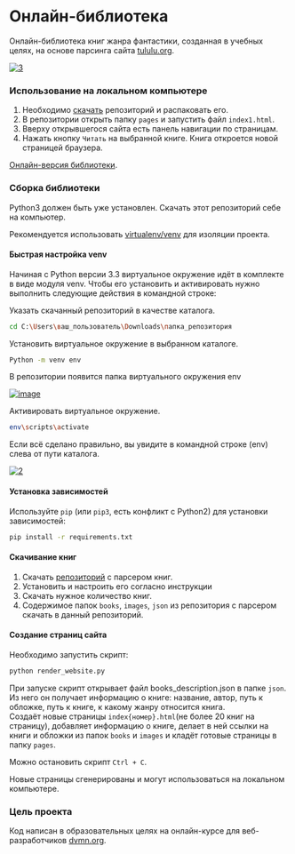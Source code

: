 # Онлайн-библиотека
Онлайн-библиотека книг жанра фантастики, созданная в учебных целях, 
на основе парсинга сайта [tululu.org](https://tululu.org/l55/).  

<a href="https://ibb.co/1Gzb8T2"><img src="https://i.ibb.co/nMPRzjk/3.png" alt="3" border="0"></a>

### Использование на локальном компьютере

1. Необходимо [скачать](https://github.com/Araime/Online-library/archive/master.zip) 
репозиторий и распаковать его. 
1. В репозитории открыть папку `pages` и запустить файл `index1.html`.
1. Вверху открывшегося сайта есть панель навигации по страницам.
1. Нажать кнопку `Читать` на выбранной книге. Книга откроется новой страницей браузера.

[Онлайн-версия библиотеки](https://araime.github.io/Online-library/pages/index1.html).

### Сборка библиотеки

Python3 должен быть уже установлен. Скачать этот репозиторий себе на компьютер.

Рекомендуется использовать [virtualenv/venv](https://docs.python.org/3/library/venv.html)
для изоляции проекта.

#### Быстрая настройка venv

Начиная с Python версии 3.3 виртуальное окружение идёт в комплекте в виде модуля
venv. Чтобы его установить и активировать нужно выполнить следующие действия в
командной строке:  

Указать скачанный репозиторий в качестве каталога.
```sh
cd C:\Users\ваш_пользователь\Downloads\папка_репозитория
```
Установить виртуальное окружение в выбранном каталоге.
```sh
Python -m venv env
```
В репозитории появится папка виртуального окружения env  

<a href="https://imgbb.com/"><img src="https://i.ibb.co/Hn4C6PD/image.png" alt="image" border="0"></a>

Активировать виртуальное окружение.
```sh
env\scripts\activate
```
Если всё сделано правильно, вы увидите в командной строке (env) слева от пути 
каталога.  

<a href="https://imgbb.com/"><img src="https://i.ibb.co/MZ72r22/2.png" alt="2" border="0"></a>

#### Установка зависимостей

Используйте `pip` (или `pip3`, есть конфликт с Python2) для установки 
зависимостей:

```sh
pip install -r requirements.txt
```

#### Скачивание книг

1. Скачать [репозиторий](https://github.com/Araime/online-library-parsing-2) с парсером
книг.
1. Установить и настроить его согласно инструкции
1. Скачать нужное количество книг.
1. Содержимое папок `books`, `images`, `json` из репозитория с парсером скачать в
данный репозиторий.
   
#### Создание страниц сайта

Необходимо запустить скрипт:
```sh
python render_website.py
```
При запуске скрипт открывает файл books_description.json в папке `json`. Из него 
он получает информацию о книге: название, автор, путь к обложке, путь к книге, к 
какому жанру относится книга.  
Создаёт новые страницы `index{номер}.html`(не более 20 книг на страницу), добавляет
информацию о книге, делает в ней ссылки на книги и обложки из папок `books` и 
`images` и кладёт готовые страницы в папку `pages`.

Можно остановить скрипт `Ctrl + C`.

Новые страницы сгенерированы и могут использоваться на локальном компьютере.

### Цель проекта
Код написан в образовательных целях на онлайн-курсе для веб-разработчиков [dvmn.org](https://dvmn.org).
